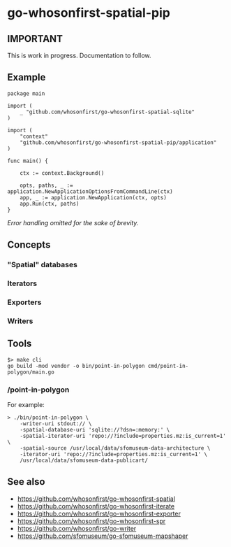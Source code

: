 # go-whosonfirst-spatial-pip

## IMPORTANT

This is work in progress. Documentation to follow.

## Example

```
package main

import (
	_ "github.com/whosonfirst/go-whosonfirst-spatial-sqlite"
)

import (
	"context"
	"github.com/whosonfirst/go-whosonfirst-spatial-pip/application"
)

func main() {

	ctx := context.Background()

	opts, paths, _ := application.NewApplicationOptionsFromCommandLine(ctx)
	app, _ := application.NewApplication(ctx, opts)
	app.Run(ctx, paths)
}
```

_Error handling omitted for the sake of brevity._

## Concepts

### "Spatial" databases

### Iterators

### Exporters

### Writers

## Tools

```
$> make cli
go build -mod vendor -o bin/point-in-polygon cmd/point-in-polygon/main.go
```

### /point-in-polygon

For example:

```
> ./bin/point-in-polygon \
	-writer-uri stdout:// \
	-spatial-database-uri 'sqlite://?dsn=:memory:' \
	-spatial-iterator-uri 'repo://?include=properties.mz:is_current=1' \
	-spatial-source /usr/local/data/sfomuseum-data-architecture \
	-iterator-uri 'repo://?include=properties.mz:is_current=1' \
	/usr/local/data/sfomuseum-data-publicart/
```

## See also

* https://github.com/whosonfirst/go-whosonfirst-spatial
* https://github.com/whosonfirst/go-whosonfirst-iterate
* https://github.com/whosonfirst/go-whosonfirst-exporter
* https://github.com/whosonfirst/go-whosonfirst-spr
* https://github.com/whosonfirst/go-writer
* https://github.com/sfomuseum/go-sfomuseum-mapshaper
